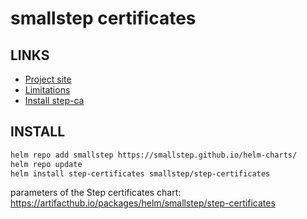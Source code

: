 smallstep certificates
======================


LINKS
-----

- [Project site](https://github.com/smallstep/certificates)
- [Limitations](https://smallstep.com/docs/step-ca/index.html#limitations)
- [Install step-ca](https://smallstep.com/docs/step-ca/installation/index.html)



INSTALL
-------

```bash
helm repo add smallstep https://smallstep.github.io/helm-charts/
helm repo update
helm install step-certificates smallstep/step-certificates
```

parameters of the Step certificates chart:
https://artifacthub.io/packages/helm/smallstep/step-certificates